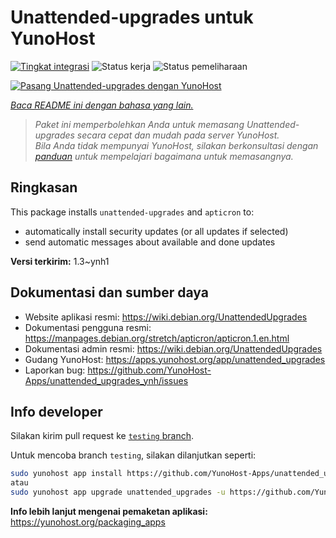 <!--
N.B.: README ini dibuat secara otomatis oleh <https://github.com/YunoHost/apps/tree/master/tools/readme_generator>
Ini TIDAK boleh diedit dengan tangan.
-->

# Unattended-upgrades untuk YunoHost

[![Tingkat integrasi](https://dash.yunohost.org/integration/unattended_upgrades.svg)](https://ci-apps.yunohost.org/ci/apps/unattended_upgrades/) ![Status kerja](https://ci-apps.yunohost.org/ci/badges/unattended_upgrades.status.svg) ![Status pemeliharaan](https://ci-apps.yunohost.org/ci/badges/unattended_upgrades.maintain.svg)

[![Pasang Unattended-upgrades dengan YunoHost](https://install-app.yunohost.org/install-with-yunohost.svg)](https://install-app.yunohost.org/?app=unattended_upgrades)

*[Baca README ini dengan bahasa yang lain.](./ALL_README.md)*

> *Paket ini memperbolehkan Anda untuk memasang Unattended-upgrades secara cepat dan mudah pada server YunoHost.*  
> *Bila Anda tidak mempunyai YunoHost, silakan berkonsultasi dengan [panduan](https://yunohost.org/install) untuk mempelajari bagaimana untuk memasangnya.*

## Ringkasan

This package installs `unattended-upgrades` and `apticron` to:

* automatically install security updates (or all updates if selected)
* send automatic messages about available and done updates


**Versi terkirim:** 1.3~ynh1
## Dokumentasi dan sumber daya

- Website aplikasi resmi: <https://wiki.debian.org/UnattendedUpgrades>
- Dokumentasi pengguna resmi: <https://manpages.debian.org/stretch/apticron/apticron.1.en.html>
- Dokumentasi admin resmi: <https://wiki.debian.org/UnattendedUpgrades>
- Gudang YunoHost: <https://apps.yunohost.org/app/unattended_upgrades>
- Laporkan bug: <https://github.com/YunoHost-Apps/unattended_upgrades_ynh/issues>

## Info developer

Silakan kirim pull request ke [`testing` branch](https://github.com/YunoHost-Apps/unattended_upgrades_ynh/tree/testing).

Untuk mencoba branch `testing`, silakan dilanjutkan seperti:

```bash
sudo yunohost app install https://github.com/YunoHost-Apps/unattended_upgrades_ynh/tree/testing --debug
atau
sudo yunohost app upgrade unattended_upgrades -u https://github.com/YunoHost-Apps/unattended_upgrades_ynh/tree/testing --debug
```

**Info lebih lanjut mengenai pemaketan aplikasi:** <https://yunohost.org/packaging_apps>
